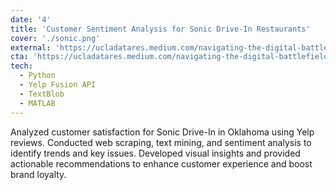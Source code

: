 ```yaml
---
date: '4'
title: 'Customer Sentiment Analysis for Sonic Drive-In Restaurants'
cover: './sonic.png'
external: 'https://ucladatares.medium.com/navigating-the-digital-battlefield-an-in-depth-analysis-of-cybersecurity-challenges-innovations-7d34be32e642'
cta: 'https://ucladatares.medium.com/navigating-the-digital-battlefield-an-in-depth-analysis-of-cybersecurity-challenges-innovations-7d34be32e642'
tech:
  - Python
  - Yelp Fusion API
  - TextBlob
  - MATLAB
---
```


Analyzed customer satisfaction for Sonic Drive-In in Oklahoma using Yelp reviews. Conducted web scraping, text mining, and sentiment analysis to identify trends and key issues. Developed visual insights and provided actionable recommendations to enhance customer experience and boost brand loyalty.
